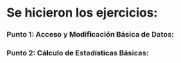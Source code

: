 # Se hicieron los ejercicios: 

 ### **Punto 1: Acceso y Modificación Básica de Datos:**
 ### **Punto 2: Cálculo de Estadísticas Básicas:**
